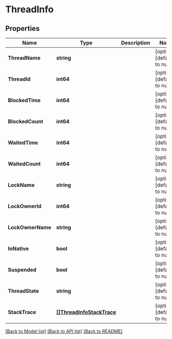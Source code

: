# ThreadInfo

## Properties
Name | Type | Description | Notes
------------ | ------------- | ------------- | -------------
**ThreadName** | **string** |  | [optional] [default to null]
**ThreadId** | **int64** |  | [optional] [default to null]
**BlockedTime** | **int64** |  | [optional] [default to null]
**BlockedCount** | **int64** |  | [optional] [default to null]
**WaitedTime** | **int64** |  | [optional] [default to null]
**WaitedCount** | **int64** |  | [optional] [default to null]
**LockName** | **string** |  | [optional] [default to null]
**LockOwnerId** | **int64** |  | [optional] [default to null]
**LockOwnerName** | **string** |  | [optional] [default to null]
**InNative** | **bool** |  | [optional] [default to null]
**Suspended** | **bool** |  | [optional] [default to null]
**ThreadState** | **string** |  | [optional] [default to null]
**StackTrace** | [**[]ThreadInfoStackTrace**](ThreadInfo_stackTrace.md) |  | [optional] [default to null]

[[Back to Model list]](../README.md#documentation-for-models) [[Back to API list]](../README.md#documentation-for-api-endpoints) [[Back to README]](../README.md)

